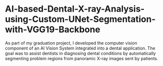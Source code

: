 # AI-based-Dental-X-ray-Analysis-using-Custom-UNet-Segmentation-with-VGG19-Backbone
As part of my graduation project, I developed the computer vision component of an AI Vision System integrated into a dental application. The goal was to assist dentists in diagnosing dental conditions by automatically segmenting problem regions from panoramic X-ray images sent by patients.
